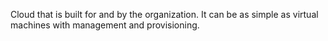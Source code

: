 
Cloud that is built for and by the organization. It can be as simple as virtual machines with management and provisioning. 

